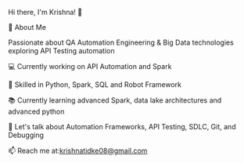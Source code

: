 Hi there, I'm Krishna! 👋

🚀 About Me

Passionate about QA Automation Engineering & Big Data technologies exploring API Testing automation

💻 Currently working on API Automation and Spark

🚀 Skilled in Python, Spark, SQL and Robot Framework

📚 Currently learning advanced Spark, data lake architectures and advanced python

💬 Let's talk about Automation Frameworks, API Testing, SDLC, Git, and Debugging

📫 Reach me at:krishnatidke08@gmail.com

